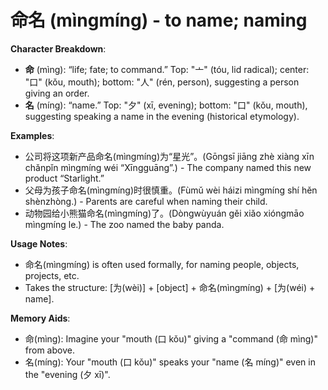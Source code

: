 # **命名 (mìngmíng) - to name; naming**

**Character Breakdown**:  
- **命** (mìng): “life; fate; to command.” Top: "亠" (tóu, lid radical); center: "口" (kǒu, mouth); bottom: "人" (rén, person), suggesting a person giving an order.  
- **名** (míng): “name.” Top: "夕" (xī, evening); bottom: "口" (kǒu, mouth), suggesting speaking a name in the evening (historical etymology).

**Examples**:  
- 公司将这项新产品命名(mìngmíng)为“星光”。(Gōngsī jiāng zhè xiàng xīn chǎnpǐn mìngmíng wéi “Xīngguāng”.) - The company named this new product “Starlight.”  
- 父母为孩子命名(mìngmíng)时很慎重。(Fùmǔ wèi háizi mìngmíng shí hěn shènzhòng.) - Parents are careful when naming their child.  
- 动物园给小熊猫命名(mìngmíng)了。(Dòngwùyuán gěi xiǎo xióngmāo mìngmíng le.) - The zoo named the baby panda.

**Usage Notes**:  
- 命名(mìngmíng) is often used formally, for naming people, objects, projects, etc.  
- Takes the structure: [为(wèi)] + [object] + 命名(mìngmíng) + [为(wéi) + name].

**Memory Aids**:  
- 命(mìng): Imagine your "mouth (口 kǒu)" giving a "command (命 mìng)" from above.  
- 名(míng): Your "mouth (口 kǒu)" speaks your "name (名 míng)" even in the "evening (夕 xī)".